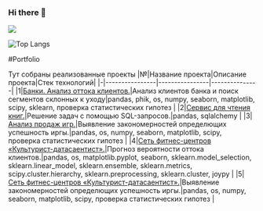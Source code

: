 ### Hi there 👋

![](https://github-profile-summary-cards.vercel.app/api/cards/profile-details?username=Eudgene8&theme=solarized_dark)

![Top Langs](https://github-readme-stats.vercel.app/api/top-langs/?username=Eudgene8&layout=compact)

#Portfolio

Тут собраны реализованные проекты
|№|Название проекта|Описание проекта|Стек технологий|
|-|----------------|----------------|---------------|
|1|[Банки. Анализ оттока клиентов.](https://github.com/Eudgene8/banks_outflow_analysis)|Анализ клиентов банка и поиск сегментов склонных к уходу|pandas, phik, os, numpy, seaborn, matplotlib, scipy, sklearn, проверка статистических гипотез |
|2|[Сервис для чтения книг.](https://github.com/Eudgene8/book_reading_service)|Решение задач с помощью SQL-запросов.|pandas, sqlalchemy |
|3|[Анализ продаж игр.](https://github.com/Eudgene8/game_sales_analysis)|Выявление закономерностей определющих успешность иргы.|pandas, os, numpy, seaborn, matplotlib, scipy, проверка статистических гипотез |
|4|[Сеть фитнес-центров «Культурист-датасаентист».](https://github.com/Eudgene8/outflow_research)|Прогноз вероятности оттока клиентов.|pandas, os, matplotlib.pyplot, seaborn, sklearn.model_selection, sklearn.linear_model, sklearn.ensemble, sklearn.metrics, scipy.cluster.hierarchy, sklearn.preprocessing, sklearn.cluster, joypy |
|5|[Сеть фитнес-центров «Культурист-датасаентист».](https://github.com/Eudgene8/outflow_research)|Выявление закономерностей определющих успешность иргы.|pandas, os, numpy, seaborn, matplotlib, scipy, проверка статистических гипотез |



<!--
**Eudgene8/Eudgene8** is a ✨ _special_ ✨ repository because its `README.md` (this file) appears on your GitHub profile.

Here are some ideas to get you started:

- 🔭 I’m currently working on ...
- 🌱 I’m currently learning ...
- 👯 I’m looking to collaborate on ...
- 🤔 I’m looking for help with ...
- 💬 Ask me about ...
- 📫 How to reach me: ...
- 😄 Pronouns: ...
- ⚡ Fun fact: ...
-->
